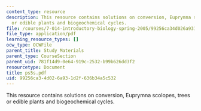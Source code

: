 ```yaml
---
content_type: resource
description: This resource contains solutions on conversion, Euprymna scolopes, trees
  or edible plants and biogeochemical cycles.
file: /courses/7-014-introductory-biology-spring-2005/99256ca34d026a931d2f636b34a5c532_ps5s.pdf
file_type: application/pdf
learning_resource_types: []
ocw_type: OCWFile
parent_title: Study Materials
parent_type: CourseSection
parent_uid: 781f14d9-0e64-919c-2532-b99b626dd3f2
resourcetype: Document
title: ps5s.pdf
uid: 99256ca3-4d02-6a93-1d2f-636b34a5c532
---
```

This resource contains solutions on conversion, Euprymna scolopes, trees or edible plants and biogeochemical cycles.


